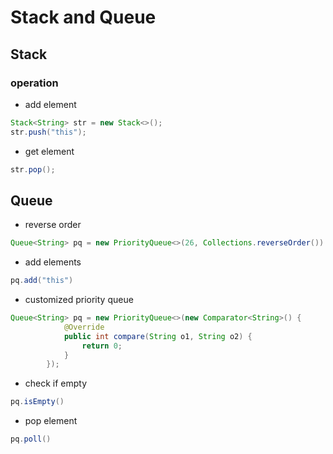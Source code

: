 # Stack and Queue

## Stack

### operation

* add element

```java
Stack<String> str = new Stack<>();
str.push("this");
```

* get element

```java
str.pop();
```

## Queue

* reverse order

```java
Queue<String> pq = new PriorityQueue<>(26, Collections.reverseOrder())
```

* add elements

```java
pq.add("this")
```

* customized priority queue

```java
Queue<String> pq = new PriorityQueue<>(new Comparator<String>() {
            @Override
            public int compare(String o1, String o2) {
                return 0;
            }
        });
```

* check if empty

```java
pq.isEmpty()
```

* pop element

```java
pq.poll()
```
